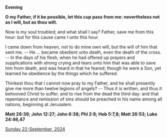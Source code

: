 **Evening**

**O my Father, if it be possible, let this cup pass from me: nevertheless not as I will, but as thou wilt.**
 
Now is my soul troubled; and what shall I say? Father, save me from this hour: but for this cause came I unto this hour.
 
I came down from heaven, not to do mine own will, but the will of him that sent me. -- He ... became obedient unto death, even the death of the cross. -- In the days of his flesh, when he had offered up prayers and supplications with strong crying and tears unto him that was able to save him from death, and was heard in that he feared; though he were a Son, yet learned he obedience by the things which he suffered.
 
Thinkest thou that I cannot now pray to my Father, and he shall presently give me more than twelve legions of angels? -- Thus it is written, and thus it behooved Christ to suffer, and to rise from the dead the third day: and that repentance and remission of sins should be preached in his name among all nations, beginning at Jerusalem.  

**Matt 26:39; John 12:27; John 6:38; Phl 2:8; Heb 5:7,8; Matt 26:53; Luke 24:46,47**

[Sunday 22-September, 2024](https://t.me/daily_light)
